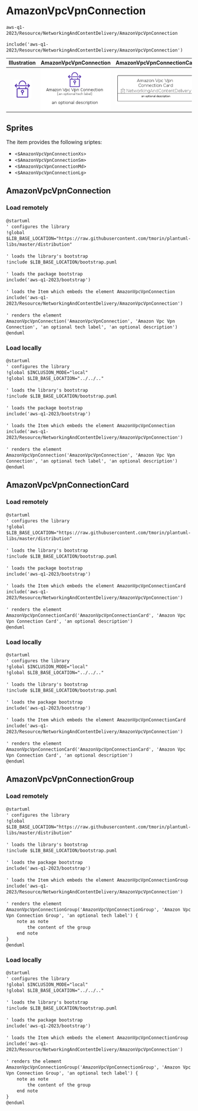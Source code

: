 # AmazonVpcVpnConnection


```text
aws-q1-2023/Resource/NetworkingAndContentDelivery/AmazonVpcVpnConnection
```

```text
include('aws-q1-2023/Resource/NetworkingAndContentDelivery/AmazonVpcVpnConnection')
```



| Illustration | AmazonVpcVpnConnection | AmazonVpcVpnConnectionCard | AmazonVpcVpnConnectionGroup |
| :---: | :---: | :---: | :---: |
| ![illustration for Illustration](../../../aws-q1-2023/Resource/NetworkingAndContentDelivery/AmazonVpcVpnConnection.png) | ![illustration for AmazonVpcVpnConnection](../../../aws-q1-2023/Resource/NetworkingAndContentDelivery/AmazonVpcVpnConnection.Local.png) | ![illustration for AmazonVpcVpnConnectionCard](../../../aws-q1-2023/Resource/NetworkingAndContentDelivery/AmazonVpcVpnConnectionCard.Local.png) | ![illustration for AmazonVpcVpnConnectionGroup](../../../aws-q1-2023/Resource/NetworkingAndContentDelivery/AmazonVpcVpnConnectionGroup.Local.png) |



## Sprites
The item provides the following sriptes:

- `<$AmazonVpcVpnConnectionXs>`
- `<$AmazonVpcVpnConnectionSm>`
- `<$AmazonVpcVpnConnectionMd>`
- `<$AmazonVpcVpnConnectionLg>`





## AmazonVpcVpnConnection

### Load remotely
```plantuml
@startuml
' configures the library
!global $LIB_BASE_LOCATION="https://raw.githubusercontent.com/tmorin/plantuml-libs/master/distribution"

' loads the library's bootstrap
!include $LIB_BASE_LOCATION/bootstrap.puml

' loads the package bootstrap
include('aws-q1-2023/bootstrap')

' loads the Item which embeds the element AmazonVpcVpnConnection
include('aws-q1-2023/Resource/NetworkingAndContentDelivery/AmazonVpcVpnConnection')

' renders the element
AmazonVpcVpnConnection('AmazonVpcVpnConnection', 'Amazon Vpc Vpn Connection', 'an optional tech label', 'an optional description')
@enduml
```

### Load locally
```plantuml
@startuml
' configures the library
!global $INCLUSION_MODE="local"
!global $LIB_BASE_LOCATION="../../.."

' loads the library's bootstrap
!include $LIB_BASE_LOCATION/bootstrap.puml

' loads the package bootstrap
include('aws-q1-2023/bootstrap')

' loads the Item which embeds the element AmazonVpcVpnConnection
include('aws-q1-2023/Resource/NetworkingAndContentDelivery/AmazonVpcVpnConnection')

' renders the element
AmazonVpcVpnConnection('AmazonVpcVpnConnection', 'Amazon Vpc Vpn Connection', 'an optional tech label', 'an optional description')
@enduml
```

## AmazonVpcVpnConnectionCard

### Load remotely
```plantuml
@startuml
' configures the library
!global $LIB_BASE_LOCATION="https://raw.githubusercontent.com/tmorin/plantuml-libs/master/distribution"

' loads the library's bootstrap
!include $LIB_BASE_LOCATION/bootstrap.puml

' loads the package bootstrap
include('aws-q1-2023/bootstrap')

' loads the Item which embeds the element AmazonVpcVpnConnectionCard
include('aws-q1-2023/Resource/NetworkingAndContentDelivery/AmazonVpcVpnConnection')

' renders the element
AmazonVpcVpnConnectionCard('AmazonVpcVpnConnectionCard', 'Amazon Vpc Vpn Connection Card', 'an optional description')
@enduml
```

### Load locally
```plantuml
@startuml
' configures the library
!global $INCLUSION_MODE="local"
!global $LIB_BASE_LOCATION="../../.."

' loads the library's bootstrap
!include $LIB_BASE_LOCATION/bootstrap.puml

' loads the package bootstrap
include('aws-q1-2023/bootstrap')

' loads the Item which embeds the element AmazonVpcVpnConnectionCard
include('aws-q1-2023/Resource/NetworkingAndContentDelivery/AmazonVpcVpnConnection')

' renders the element
AmazonVpcVpnConnectionCard('AmazonVpcVpnConnectionCard', 'Amazon Vpc Vpn Connection Card', 'an optional description')
@enduml
```

## AmazonVpcVpnConnectionGroup

### Load remotely
```plantuml
@startuml
' configures the library
!global $LIB_BASE_LOCATION="https://raw.githubusercontent.com/tmorin/plantuml-libs/master/distribution"

' loads the library's bootstrap
!include $LIB_BASE_LOCATION/bootstrap.puml

' loads the package bootstrap
include('aws-q1-2023/bootstrap')

' loads the Item which embeds the element AmazonVpcVpnConnectionGroup
include('aws-q1-2023/Resource/NetworkingAndContentDelivery/AmazonVpcVpnConnection')

' renders the element
AmazonVpcVpnConnectionGroup('AmazonVpcVpnConnectionGroup', 'Amazon Vpc Vpn Connection Group', 'an optional tech label') {
    note as note
        the content of the group
    end note
}
@enduml
```

### Load locally
```plantuml
@startuml
' configures the library
!global $INCLUSION_MODE="local"
!global $LIB_BASE_LOCATION="../../.."

' loads the library's bootstrap
!include $LIB_BASE_LOCATION/bootstrap.puml

' loads the package bootstrap
include('aws-q1-2023/bootstrap')

' loads the Item which embeds the element AmazonVpcVpnConnectionGroup
include('aws-q1-2023/Resource/NetworkingAndContentDelivery/AmazonVpcVpnConnection')

' renders the element
AmazonVpcVpnConnectionGroup('AmazonVpcVpnConnectionGroup', 'Amazon Vpc Vpn Connection Group', 'an optional tech label') {
    note as note
        the content of the group
    end note
}
@enduml
```

